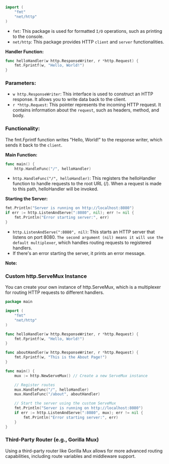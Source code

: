 ```go
import (
    "fmt"
    "net/http"
)
```

- `fmt`: This package is used for formatted `I/O` operations, such as printing to the console.
- `net/http`: This package provides HTTP `client` and `server` functionalities.

**Handler Function:**

```go
func helloHandler(w http.ResponseWriter, r *http.Request) {
    fmt.Fprintf(w, "Hello, World!")
}
```

### Parameters:

- `w http.ResponseWriter`: This interface is used to construct an HTTP response. It allows you to write data back to the client.
- `r *http.Request`: This pointer represents the incoming HTTP request. It contains information about the `request`, such as headers, method, and body.

### Functionality:

The fmt.Fprintf function writes "Hello, World!" to the response writer, which sends it back to the `client`.

**Main Function:**

```go
func main() {
    http.HandleFunc("/", helloHandler)
```

- `http.HandleFunc("/", helloHandler)`: This registers the helloHandler function to handle requests to the root URL (/). When a request is made to this path, helloHandler will be invoked.

**Starting the Server:**

```go
fmt.Println("Server is running on http://localhost:8080")
if err := http.ListenAndServe(":8080", nil); err != nil {
    fmt.Println("Error starting server:", err)
}
```

- `http.ListenAndServe(":8080", nil)`: This starts an HTTP server that listens on port 8080. `The second argument (nil) means it will use the default multiplexer`, which handles routing requests to registered handlers.
- If there's an error starting the server, it prints an error message.

**Note:**

### Custom http.ServeMux Instance

You can create your own instance of http.ServeMux, which is a multiplexer for routing HTTP requests to different handlers.

```go
package main

import (
    "fmt"
    "net/http"
)

func helloHandler(w http.ResponseWriter, r *http.Request) {
    fmt.Fprintf(w, "Hello, World!")
}

func aboutHandler(w http.ResponseWriter, r *http.Request) {
    fmt.Fprintf(w, "This is the About Page!")
}

func main() {
    mux := http.NewServeMux() // Create a new ServeMux instance

    // Register routes
    mux.HandleFunc("/", helloHandler)
    mux.HandleFunc("/about", aboutHandler)

    // Start the server using the custom ServeMux
    fmt.Println("Server is running on http://localhost:8080")
    if err := http.ListenAndServe(":8080", mux); err != nil {
        fmt.Println("Error starting server:", err)
    }
}
```

### Third-Party Router (e.g., Gorilla Mux)

Using a third-party router like Gorilla Mux allows for more advanced routing capabilities, including route variables and middleware support.
